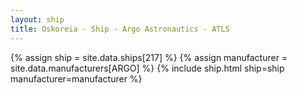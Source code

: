 ```yaml
---
layout: ship
title: Oskoreia - Ship - Argo Astronautics - ATLS
---
```

{% assign ship = site.data.ships[217] %}
{% assign manufacturer = site.data.manufacturers[ARGO] %}
{% include ship.html ship=ship manufacturer=manufacturer %}
